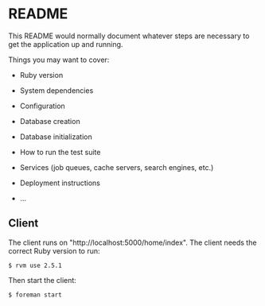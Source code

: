 # README

This README would normally document whatever steps are necessary to get the
application up and running.

Things you may want to cover:

- Ruby version

- System dependencies

- Configuration

- Database creation

- Database initialization

- How to run the test suite

- Services (job queues, cache servers, search engines, etc.)

- Deployment instructions

- ...

## Client

The client runs on "http://localhost:5000/home/index".
The client needs the correct Ruby version to run:

```
$ rvm use 2.5.1
```

Then start the client:

```
$ foreman start
```
